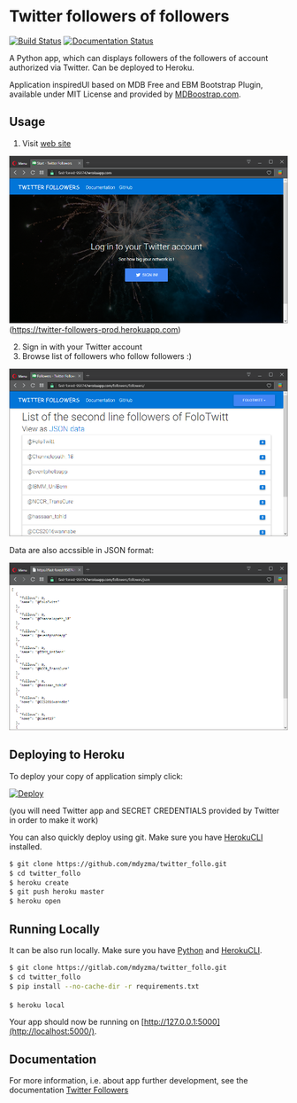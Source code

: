 # Twitter followers of followers

[![Build Status](https://travis-ci.org/mdyzma/twitter_follo.svg?branch=master)](https://travis-ci.org/mdyzma/twitter_follo)
[![Documentation Status](https://readthedocs.org/projects/twitter-follo/badge/?version=latest)](http://twitter-follo.readthedocs.io/en/latest/?badge=latest)


A Python app, which can displays followers of the followers of account authorized via Twitter. Can be deployed to Heroku.

Application inspiredUI based on MDB Free and EBM Bootstrap Plugin, available under MIT License and provided by [MDBoostrap.com](https://mdbootstrap.com).

## Usage

1. Visit [web site](https://twitter-followers-prod.herokuapp.com)

[![start]][start](https://twitter-followers-prod.herokuapp.com)

2. Sign in with your Twitter account
3. Browse list of followers who follow followers :)

![followers][followers]

Data are also accssible in JSON format:

![followers_json][followers_json]



## Deploying to Heroku

To deploy your copy of application simply click:

[![Deploy](https://www.herokucdn.com/deploy/button.png)](https://heroku.com/deploy)

(you will need Twitter app and SECRET CREDENTIALS provided by Twitter in order to make it work)

You can also quickly deploy using git. Make sure you have [HerokuCLI][HerokuCLI] installed.

```sh
$ git clone https://github.com/mdyzma/twitter_follo.git
$ cd twitter_follo
$ heroku create
$ git push heroku master
$ heroku open
```


## Running Locally

It can be also run locally. Make sure you have [Python][Python] and [HerokuCLI][HerokuCLI].

```sh
$ git clone https://gitlab.com/mdyzma/twitter_follo.git
$ cd twitter_follo
$ pip install --no-cache-dir -r requirements.txt

$ heroku local
```

Your app should now be running on [http://127.0.0.1:5000](http://localhost:5000/).






## Documentation

For more information, i.e. about app further development, see the documentation [Twitter Followers](http://twitter-follo.readthedocs.io/en/latest/?badge=latest)

<!-- Links -->
[Python]:    http://install.python-guide.org
[HerokuCLI]: https://toolbelt.heroku.com

<!-- Images -->

[start]:     static/img/screen-start.png
[followers]: static/img/screen-followers.png
[followers_json]: static/img/screen-followers-json.png
